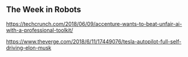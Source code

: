 ## The Week in Robots

https://techcrunch.com/2018/06/09/accenture-wants-to-beat-unfair-ai-with-a-professional-toolkit/

https://www.theverge.com/2018/6/11/17449076/tesla-autopilot-full-self-driving-elon-musk
